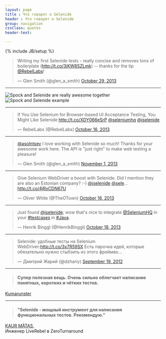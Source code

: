 ```yaml
---
layout: page
title : Что говорят о Selenide
header : Что говорят о Selenide
group: navigation
cssClass: quotes
header-text:

---
```

{% include JB/setup %}

<blockquote class="twitter-tweet"><p>Writing my first Selenide tests - really concise and removes tons of boilerplate (<a href="http://t.co/3iKW8SZLmk">http://t.co/3iKW8SZLmk</a>) -- thanks for the tip <a href="https://twitter.com/RebelLabs">@RebelLabs</a>!</p>&mdash; Glen Smith (@glen_a_smith) <a href="https://twitter.com/glen_a_smith/statuses/394997859524698112">October 29, 2013</a></blockquote>
<script async src="//platform.twitter.com/widgets.js" charset="utf-8"></script>

<hr class="divider"/>

![Spock and Selenide are really awesome together]({{BASE_PATH}}/images/2013/07/spock_and_selenide_tweet.png)
![Spock and Selenide example]({{BASE_PATH}}/images/2013/07/spock_and_selenide.jpg)

<hr class="divider"/>

<blockquote class="twitter-tweet"><p>If You Use Selenium for Browser-based UI Acceptance Testing, You Might Like Selenide <a href="http://t.co/XDY066eSrP">http://t.co/XDY066eSrP</a> <a href="https://twitter.com/SeleniumHQ">@seleniumhq</a> <a href="https://twitter.com/jselenide">@jselenide</a></p>&mdash; RebelLabs (@RebelLabs) <a href="https://twitter.com/RebelLabs/statuses/390502499863785472">October 16, 2013</a></blockquote>
<script async src="//platform.twitter.com/widgets.js" charset="utf-8"></script>

<hr class="divider"/>

<blockquote class="twitter-tweet"><p><a href="https://twitter.com/asolntsev">@asolntsev</a> I love working with Selenide so much! Thanks for your awesome work here. The API is &quot;just right&quot; to make web testing a pleasure!</p>&mdash; Glen Smith (@glen_a_smith) <a href="https://twitter.com/glen_a_smith/statuses/396158312544079872">November 1, 2013</a></blockquote>
<script async src="//platform.twitter.com/widgets.js" charset="utf-8"></script>

<hr class="divider"/>

<blockquote class="twitter-tweet"><p>Give Selenium WebDriver a boost with Selenide. Did I mention they are also an Estonian company? :-) <a href="https://twitter.com/jselenide">@jselenide</a> <a href="https://twitter.com/sele">@sele</a>…<a href="http://t.co/4jRxCDN67U">http://t.co/4jRxCDN67U</a></p>&mdash; Oliver White (@TheOTown) <a href="https://twitter.com/TheOTown/statuses/390478286217678848">October 16, 2013</a></blockquote>
<script async src="//platform.twitter.com/widgets.js" charset="utf-8"></script>

<hr class="divider"/>

<blockquote class="twitter-tweet"><p>Just found <a href="https://twitter.com/jselenide">@jselenide</a>; wow that&#39;s nice to integrate <a href="https://twitter.com/SeleniumHQ">@SeleniumHQ</a> in your <a href="https://twitter.com/search?q=%23testcases&amp;src=hash">#testcases</a> in <a href="https://twitter.com/search?q=%23Java&amp;src=hash">#Java</a>.</p>&mdash; Henrik Binggl (@HenrikBinggl) <a href="https://twitter.com/HenrikBinggl/statuses/391201227041542145">October 18, 2013</a></blockquote>
<script async src="//platform.twitter.com/widgets.js" charset="utf-8"></script>

<hr class="divider"/>

<blockquote class="twitter-tweet"><p>Selenide: удобные тесты на Selenium WebDriver:<a href="http://t.co/3x7R59SX">http://t.co/3x7R59SX</a> Есть парочка идей, которые обязательно нужно стыбзить из этого фреймво...</p>&mdash; Дмитрий Жарий (@dzhariy) <a href="https://twitter.com/dzhariy/statuses/248553108484022273">September 19, 2012</a></blockquote>
<script async src="//platform.twitter.com/widgets.js" charset="utf-8"></script>

<!--
Дмитрий Жарий:
Selenide: удобные тесты на Selenium WebDriver. Есть парочка идей, которые обязательно нужно стыбзить из этого фреймворка.
-->

<hr class="divider"/>

<blockquote>
  <h4>Супер полезная вещь. Очень сильно облегчает написание понятных, коротких и чётких тестов.</h4>
</blockquote>
<div class="author"><a href="http://habrahabr.ru/post/192742/#comment_6697466">Kumarunster</a></div>

<hr class="divider"/>

<blockquote>
  <h4>"Selenide - мощный инструмент для написания функциональных тестов. Рекомендую."</h4>
</blockquote>
<div class="right"><a href="http://zeroturnaround.com/rebellabs/if-you-use-selenium-for-browser-based-ui-acceptance-testing-you-might-like-selenide/">KAUR MÄTAS</a>, <br/> Инженер LiveRebel в ZeroTurnaround</div>

<div class="vspace"></div>